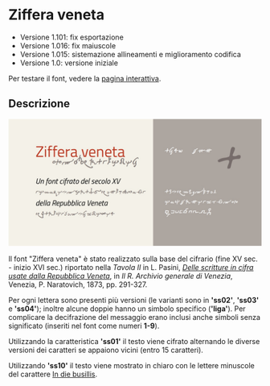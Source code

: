 # Ziffera veneta
- Versione 1.101: fix esportazione
- Versione 1.016: fix maiuscole
- Versione 1.015: sistemazione allineamenti e miglioramento codifica
- Versione 1.0: versione iniziale

Per testare il font, vedere la [pagina interattiva](https://m-casanova.github.io/Ziffera-veneta/).

## Descrizione
![image](images/ziffera_veneta.jpg)

Il font "Ziffera veneta" è stato realizzato sulla base del cifrario (fine XV sec. - inizio XVI sec.) riportato nella *Tavola II* in L. Pasini, [*Delle scritture in cifra usate dalla Repubblica Veneta*](https://books.google.it/books?id=LNYEJcndrjEC&pg=PA291), in *Il R. Archivio generale di Venezia*, Venezia, P. Naratovich, 1873, pp. 291-327.

Per ogni lettera sono presenti più versioni (le varianti sono in **'ss02'**, **'ss03'** e **'ss04'**); inoltre alcune doppie hanno un simbolo specifico (**'liga'**).
Per complicare la decifrazione del messaggio erano inclusi anche simboli senza significato (inseriti nel font come numeri **1-9**).

Utilizzando la caratteristica **'ss01'** il testo viene cifrato alternando le diverse versioni dei caratteri se appaiono vicini (entro 15 caratteri).

Utilizzando **'ss10'** il testo viene mostrato in chiaro con le lettere minuscole del carattere [In die busillis](https://github.com/m-casanova/In-die-busillis).
